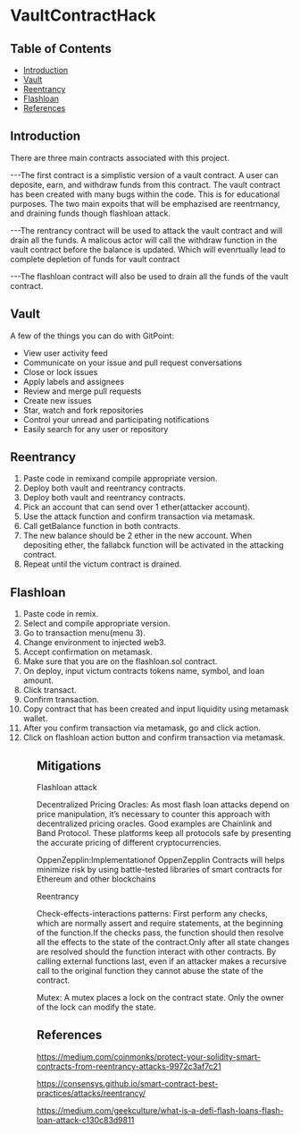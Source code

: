 # VaultContractHack









<!-- START doctoc generated TOC please keep comment here to allow auto update -->
<!-- DON'T EDIT THIS SECTION, INSTEAD RE-RUN doctoc TO UPDATE -->
## Table of Contents

- [Introduction](#introduction)
- [Vault](#Vault)
- [Reentrancy](#Reentrancy)
- [Flashloan](#Flashloan)
- [References](#References)

<!-- END doctoc generated TOC please keep comment here to allow auto update -->

## Introduction



There are three main contracts associated with this project.



---The first contract is a simplistic version of a vault contract. A user can deposite, earn, and withdraw funds from this contract. The vault contract has been created with many bugs within the code. This is for educational purposes. The two main expoits that will be emphazised are reentrnancy, and draining funds though flashloan attack. 


---The rentrancy contract will be used to attack the vault contract and will drain all the funds. A malicous actor will call the withdraw function in the vault contract before the balance is updated. Which will evenrtually lead to complete depletion of funds for vault contract

---The flashloan contract will also be used to drain all the funds of the vault contract. 

## Vault

A few of the things you can do with GitPoint:

* View user activity feed
* Communicate on your issue and pull request conversations
* Close or lock issues
* Apply labels and assignees
* Review and merge pull requests
* Create new issues
* Star, watch and fork repositories
* Control your unread and participating notifications
* Easily search for any user or repository



## Reentrancy

<ol>
 <li>Paste code in remixand compile appropriate version.<li>
 Deploy both vault and reentrancy contracts.<li>
 Deploy both vault and reentrancy contracts.<li>
 Pick an account that can send over 1 ether(attacker account).<li>
 Use the attack function and confirm transaction via metamask.<li>
 Call getBalance function in both contracts.<li>
 The new balance should be 2 ether in the new account. When depositing ether, the fallabck function will be activated in the attacking contract.<li>
 Repeat until the victum contract is drained. </ol>

## Flashloan


<ol><li> Paste code in remix.<li>
Select and compile appropriate version.
<li>Go to transaction menu(menu 3).
<li>Change environment to injected web3.
<li>Accept confirmation on metamask.
<li>Make sure that you are on the flashloan.sol contract.
<li>On deploy, input victum contracts tokens name, symbol, and loan amount.
<li>Click transact.
<li>Confirm transaction.
<li>Copy contract that has been created and input liquidity using metamask wallet.
<li>After you confirm transaction via metamask, go and click action.
<li>Click on flashloan action button and confirm transaction via metamask.<ol>

## Mitigations
<p> Flashloan attack </p>

Decentralized Pricing Oracles:
As most flash loan attacks depend on price manipulation, it’s necessary to counter this approach with decentralized pricing oracles. Good examples are Chainlink and Band Protocol. These platforms keep all protocols safe by presenting the accurate pricing of different cryptocurrencies.


OppenZepplin:Implementationof OppenZepplin Contracts will helps minimize risk by using battle-tested libraries of smart contracts for Ethereum and other blockchains









<p> Reentrancy </p>


Check-effects-interactions patterns:
First perform any checks, which are normally assert and require statements, at the beginning of the function.If the checks pass, the function should then resolve all the effects to the state of the contract.Only after all state changes are resolved should the function interact with other contracts. By calling external functions last, even if an attacker makes a recursive call to the original function they cannot abuse the state of the contract.

Mutex:
A mutex places a lock on the contract state. Only the owner of the lock can modify the state.



## References

https://medium.com/coinmonks/protect-your-solidity-smart-contracts-from-reentrancy-attacks-9972c3af7c21 

https://consensys.github.io/smart-contract-best-practices/attacks/reentrancy/

https://medium.com/geekculture/what-is-a-defi-flash-loans-flash-loan-attack-c130c83d9811
